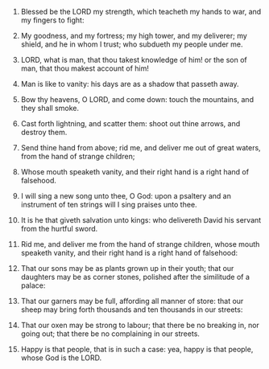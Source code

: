 1. Blessed be the LORD my strength, which teacheth my hands to war,
and my fingers to fight:

2. My goodness, and my fortress; my high tower, and my deliverer;
my shield, and he in whom I trust; who subdueth my people under me.

3. LORD, what is man, that thou takest knowledge of him! or the son
of man, that thou makest account of him!

4. Man is like to vanity: his days are as a shadow that passeth
away.

5. Bow thy heavens, O LORD, and come down: touch the mountains, and
they shall smoke.

6. Cast forth lightning, and scatter them: shoot out thine arrows,
and destroy them.

7. Send thine hand from above; rid me, and deliver me out of great
waters, from the hand of strange children;

8. Whose mouth speaketh vanity, and their right hand is a right
hand of falsehood.

9. I will sing a new song unto thee, O God: upon a psaltery and an
instrument of ten strings will I sing praises unto thee.

10. It is he that giveth salvation unto kings: who delivereth David
his servant from the hurtful sword.

11. Rid me, and deliver me from the hand of strange children, whose
mouth speaketh vanity, and their right hand is a right hand of
falsehood:

12. That our sons may be as plants grown up in their youth; that
our daughters may be as corner stones, polished after the similitude
of a palace:

13. That our garners may be full, affording all manner of store:
that our sheep may bring forth thousands and ten thousands in our
streets:

14. That our oxen may be strong to labour; that there be no
breaking in, nor going out; that there be no complaining in our
streets.

15. Happy is that people, that is in such a case: yea, happy is
that people, whose God is the LORD.